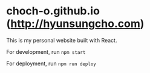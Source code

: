 # choch-o.github.io (http://hyunsungcho.com)

This is my personal website built with React.

For development, run
`npm start`

For deployment, run
`npm run deploy`
